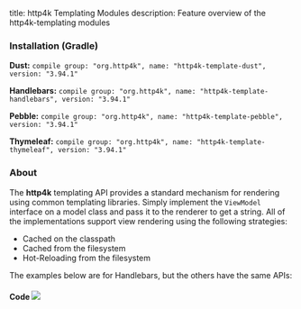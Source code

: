 title: http4k Templating Modules
description: Feature overview of the http4k-templating modules

### Installation (Gradle)
**Dust:** ```compile group: "org.http4k", name: "http4k-template-dust", version: "3.94.1"```

**Handlebars:** ```compile group: "org.http4k", name: "http4k-template-handlebars", version: "3.94.1"```

**Pebble:** ```compile group: "org.http4k", name: "http4k-template-pebble", version: "3.94.1"```

**Thymeleaf:** ```compile group: "org.http4k", name: "http4k-template-thymeleaf", version: "3.94.1"```

### About
The **http4k** templating API provides a standard mechanism for rendering using common templating libraries. Simply implement the `ViewModel` interface on a model class and pass it to the renderer to get a string. All of the implementations support view rendering using the following strategies:

* Cached on the classpath
* Cached from the filesystem
* Hot-Reloading from the filesystem

The examples below are for Handlebars, but the others have the same APIs:

#### Code  [<img class="octocat" src="/img/octocat-32.png"/>](https://github.com/http4k/http4k/blob/master/src/docs/guide/modules/templating/example.kt)

 <script src="https://gist-it.appspot.com/https://github.com/http4k/http4k/blob/master/src/docs/guide/modules/templating/example.kt"></script>
